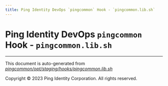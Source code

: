 ```yaml
---
title: Ping Identity DevOps `pingcommon` Hook - `pingcommon.lib.sh`
---
```


# Ping Identity DevOps `pingcommon` Hook - `pingcommon.lib.sh`

---
This document is auto-generated from _[pingcommon/opt/staging/hooks/pingcommon.lib.sh](https://github.com/pingidentity/pingidentity-docker-builds/blob/master/pingcommon/opt/staging/hooks/pingcommon.lib.sh)_

Copyright © 2023 Ping Identity Corporation. All rights reserved.

